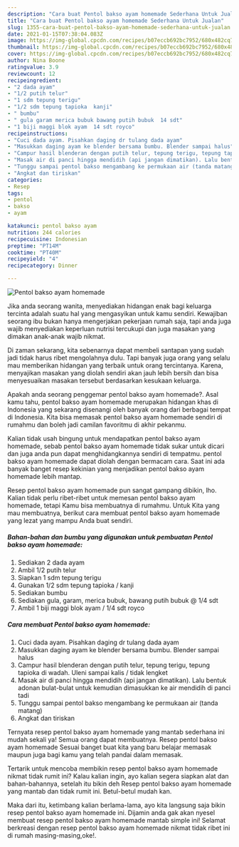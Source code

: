```yaml
---
description: "Cara buat Pentol bakso ayam homemade Sederhana Untuk Jualan"
title: "Cara buat Pentol bakso ayam homemade Sederhana Untuk Jualan"
slug: 1355-cara-buat-pentol-bakso-ayam-homemade-sederhana-untuk-jualan
date: 2021-01-15T07:38:04.083Z
image: https://img-global.cpcdn.com/recipes/b07eccb692bc7952/680x482cq70/pentol-bakso-ayam-homemade-foto-resep-utama.jpg
thumbnail: https://img-global.cpcdn.com/recipes/b07eccb692bc7952/680x482cq70/pentol-bakso-ayam-homemade-foto-resep-utama.jpg
cover: https://img-global.cpcdn.com/recipes/b07eccb692bc7952/680x482cq70/pentol-bakso-ayam-homemade-foto-resep-utama.jpg
author: Nina Boone
ratingvalue: 3.9
reviewcount: 12
recipeingredient:
- "2 dada ayam"
- "1/2 putih telur"
- "1 sdm tepung terigu"
- "1/2 sdm tepung tapioka  kanji"
- " bumbu"
- " gula garam merica bubuk bawang putih bubuk  14 sdt"
- "1 biji maggi blok ayam  14 sdt royco"
recipeinstructions:
- "Cuci dada ayam. Pisahkan daging dr tulang dada ayam"
- "Masukkan daging ayam ke blender bersama bumbu. Blender sampai halus"
- "Campur hasil blenderan dengan putih telur, tepung terigu, tepung tapioka di wadah. Uleni sampai kalis / tidak lengket"
- "Masak air di panci hingga mendidih (api jangan dimatikan). Lalu bentuk adonan bulat-bulat untuk kemudian dimasukkan ke air mendidih di panci tadi"
- "Tunggu sampai pentol bakso mengambang ke permukaan air (tanda matang)"
- "Angkat dan tiriskan"
categories:
- Resep
tags:
- pentol
- bakso
- ayam

katakunci: pentol bakso ayam 
nutrition: 244 calories
recipecuisine: Indonesian
preptime: "PT14M"
cooktime: "PT40M"
recipeyield: "4"
recipecategory: Dinner

---
```



![Pentol bakso ayam homemade](https://img-global.cpcdn.com/recipes/b07eccb692bc7952/680x482cq70/pentol-bakso-ayam-homemade-foto-resep-utama.jpg)

Jika anda seorang wanita, menyediakan hidangan enak bagi keluarga tercinta adalah suatu hal yang mengasyikan untuk kamu sendiri. Kewajiban seorang ibu bukan hanya mengerjakan pekerjaan rumah saja, tapi anda juga wajib menyediakan keperluan nutrisi tercukupi dan juga masakan yang dimakan anak-anak wajib nikmat.

Di zaman  sekarang, kita sebenarnya dapat membeli santapan yang sudah jadi tidak harus ribet mengolahnya dulu. Tapi banyak juga orang yang selalu mau memberikan hidangan yang terbaik untuk orang tercintanya. Karena, menyajikan masakan yang diolah sendiri akan jauh lebih bersih dan bisa menyesuaikan masakan tersebut berdasarkan kesukaan keluarga. 



Apakah anda seorang penggemar pentol bakso ayam homemade?. Asal kamu tahu, pentol bakso ayam homemade merupakan hidangan khas di Indonesia yang sekarang disenangi oleh banyak orang dari berbagai tempat di Indonesia. Kita bisa memasak pentol bakso ayam homemade sendiri di rumahmu dan boleh jadi camilan favoritmu di akhir pekanmu.

Kalian tidak usah bingung untuk mendapatkan pentol bakso ayam homemade, sebab pentol bakso ayam homemade tidak sukar untuk dicari dan juga anda pun dapat menghidangkannya sendiri di tempatmu. pentol bakso ayam homemade dapat diolah dengan bermacam cara. Saat ini ada banyak banget resep kekinian yang menjadikan pentol bakso ayam homemade lebih mantap.

Resep pentol bakso ayam homemade pun sangat gampang dibikin, lho. Kalian tidak perlu ribet-ribet untuk memesan pentol bakso ayam homemade, tetapi Kamu bisa membuatnya di rumahmu. Untuk Kita yang mau membuatnya, berikut cara membuat pentol bakso ayam homemade yang lezat yang mampu Anda buat sendiri.

<!--inarticleads1-->

##### Bahan-bahan dan bumbu yang digunakan untuk pembuatan Pentol bakso ayam homemade:

1. Sediakan 2 dada ayam
1. Ambil 1/2 putih telur
1. Siapkan 1 sdm tepung terigu
1. Gunakan 1/2 sdm tepung tapioka / kanji
1. Sediakan  bumbu
1. Sediakan  gula, garam, merica bubuk, bawang putih bubuk @ 1/4 sdt
1. Ambil 1 biji maggi blok ayam / 1/4 sdt royco




<!--inarticleads2-->

##### Cara membuat Pentol bakso ayam homemade:

1. Cuci dada ayam. Pisahkan daging dr tulang dada ayam
1. Masukkan daging ayam ke blender bersama bumbu. Blender sampai halus
1. Campur hasil blenderan dengan putih telur, tepung terigu, tepung tapioka di wadah. Uleni sampai kalis / tidak lengket
1. Masak air di panci hingga mendidih (api jangan dimatikan). Lalu bentuk adonan bulat-bulat untuk kemudian dimasukkan ke air mendidih di panci tadi
1. Tunggu sampai pentol bakso mengambang ke permukaan air (tanda matang)
1. Angkat dan tiriskan




Ternyata resep pentol bakso ayam homemade yang mantab sederhana ini mudah sekali ya! Semua orang dapat membuatnya. Resep pentol bakso ayam homemade Sesuai banget buat kita yang baru belajar memasak maupun juga bagi kamu yang telah pandai dalam memasak.

Tertarik untuk mencoba membikin resep pentol bakso ayam homemade nikmat tidak rumit ini? Kalau kalian ingin, ayo kalian segera siapkan alat dan bahan-bahannya, setelah itu bikin deh Resep pentol bakso ayam homemade yang mantab dan tidak rumit ini. Betul-betul mudah kan. 

Maka dari itu, ketimbang kalian berlama-lama, ayo kita langsung saja bikin resep pentol bakso ayam homemade ini. Dijamin anda gak akan nyesel membuat resep pentol bakso ayam homemade mantab simple ini! Selamat berkreasi dengan resep pentol bakso ayam homemade nikmat tidak ribet ini di rumah masing-masing,oke!.

